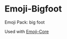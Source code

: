 # Emoji-Bigfoot
 Emoji Pack: big foot

 Used with [Emoji-Core](https://github.com/KittenBall/Emoji-Core)

